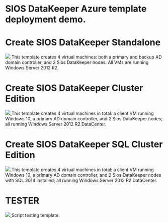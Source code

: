 # SIOS DataKeeper Azure template deployment demo.

# Create SIOS DataKeeper Standalone
<a href="https://portal.azure.com/#create/Microsoft.Template/uri/https%3A%2F%2Fraw.githubusercontent.com%2Fcarrollh%2FsiosDataKeeper-demo%2Fmaster%2Fdatakeeper-standalone%2Fazuredeploy.json" target="_blank">
    <img src="http://azuredeploy.net/deploybutton.png"/>
</a>
This template creates 4 virtual machines: both a primary and backup AD domain controller, and 2 Sios DataKeeper nodes. All VMs are running Windows Server 2012 R2.

# Create SIOS DataKeeper Cluster Edition 
<a href="https://portal.azure.com/#create/Microsoft.Template/uri/https%3A%2F%2Fraw.githubusercontent.com%2Fcarrollh%2FsiosDataKeeper-demo%2Fmaster%2Fdatakeeper-cluster%2Fazuredeploy.json" target="_blank">
    <img src="http://azuredeploy.net/deploybutton.png"/>
</a>
This template creates 4 virtual machines in total: a client VM running Windows 10, a primary AD domain controller, and 2 Sios DataKeeper nodes; all running Windows Server 2012 R2 DataCenter.

# Create SIOS DataKeeper SQL Cluster Edition
<a href="https://portal.azure.com/#create/Microsoft.Template/uri/https%3A%2F%2Fraw.githubusercontent.com%2Fcarrollh%2FsiosDataKeeper-demo%2Fmaster%2Fdatakeeper-sql-cluster%2Fazuredeploy.json" target="_blank">
    <img src="http://azuredeploy.net/deploybutton.png"/>
</a>
This template creates 4 virtual machines in total: a client VM running Windows 10, a primary AD domain controller, and 2 Sios DataKeeper nodes with SQL 2014 installed; all running Windows Server 2012 R2 DataCenter.

# TESTER
<a href="https://portal.azure.com/#create/Microsoft.Template/uri/https%3A%2F%2Fraw.githubusercontent.com%2Fcarrollh%2FsiosDataKeeper-demo%2Fmaster%2Ftest%2Fazuredeploy.json" target="_blank">
    <img src="http://azuredeploy.net/deploybutton.png"/>
</a>
Script testing template.
